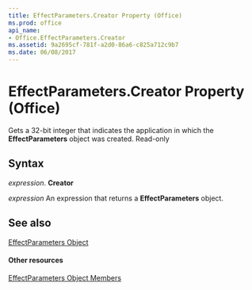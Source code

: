 ```yaml
---
title: EffectParameters.Creator Property (Office)
ms.prod: office
api_name:
- Office.EffectParameters.Creator
ms.assetid: 9a2695cf-781f-a2d0-86a6-c825a712c9b7
ms.date: 06/08/2017
---
```



# EffectParameters.Creator Property (Office)

Gets a 32-bit integer that indicates the application in which the  **EffectParameters** object was created. Read-only


## Syntax

 _expression_. **Creator**

 _expression_ An expression that returns a **EffectParameters** object.


## See also


[EffectParameters Object](effectparameters-object-office.md)
#### Other resources


[EffectParameters Object Members](effectparameters-members-office.md)

